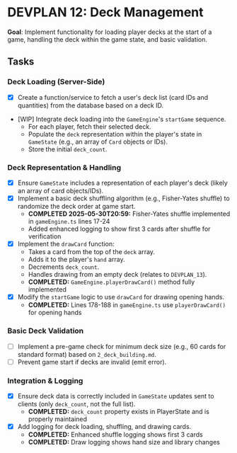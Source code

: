 # DEVPLAN 12: Deck Management

**Goal**: Implement functionality for loading player decks at the start of a game, handling the deck within the game state, and basic validation.

## Tasks

### Deck Loading (Server-Side)
- [X] Create a function/service to fetch a user's deck list (card IDs and quantities) from the database based on a deck ID.
- [WIP] Integrate deck loading into the `GameEngine`'s `startGame` sequence.
    - For each player, fetch their selected deck.
    - Populate the `deck` representation within the player's state in `GameState` (e.g., an array of `Card` objects or IDs).
    - Store the initial `deck_count`.

### Deck Representation & Handling
- [X] Ensure `GameState` includes a representation of each player's deck (likely an array of card objects/IDs).
- [X] Implement a basic deck shuffling algorithm (e.g., Fisher-Yates shuffle) to randomize the deck order at game start.
    - **COMPLETED 2025-05-30T20:59:** Fisher-Yates shuffle implemented in `gameEngine.ts` lines 17-24
    - Added enhanced logging to show first 3 cards after shuffle for verification
- [X] Implement the `drawCard` function:
    - Takes a card from the top of the `deck` array.
    - Adds it to the player's `hand` array.
    - Decrements `deck_count`.
    - Handles drawing from an empty deck (relates to `DEVPLAN_13`).
    - **COMPLETED:** `GameEngine.playerDrawCard()` method fully implemented
- [X] Modify the `startGame` logic to use `drawCard` for drawing opening hands.
    - **COMPLETED:** Lines 178-188 in `gameEngine.ts` use `playerDrawCard()` for opening hands

### Basic Deck Validation
- [ ] Implement a pre-game check for minimum deck size (e.g., 60 cards for standard format) based on `2_deck_building.md`.
- [ ] Prevent game start if decks are invalid (emit error).

### Integration & Logging
- [X] Ensure deck data is correctly included in `GameState` updates sent to clients (only `deck_count`, not the full list).
    - **COMPLETED:** `deck_count` property exists in PlayerState and is properly maintained
- [X] Add logging for deck loading, shuffling, and drawing cards.
    - **COMPLETED:** Enhanced shuffle logging shows first 3 cards
    - **COMPLETED:** Draw logging shows hand size and library changes
